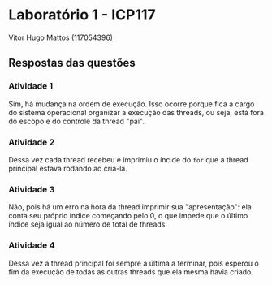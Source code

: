 # Laboratório 1 - ICP117
Vitor Hugo Mattos (117054396)

## Respostas das questões 

### Atividade 1
Sim, há mudança na ordem de execução. Isso ocorre porque fica a cargo do sistema operacional organizar a execução das threads, ou seja, está fora do escopo e do controle da thread "pai".

### Atividade 2
Dessa vez cada thread recebeu e imprimiu o íncide do `for` que a thread principal estava rodando ao criá-la.

### Atividade 3
Não, pois há um erro na hora da thread imprimir sua "apresentação": ela conta seu próprio índice começando pelo 0, o que impede que o último índice seja igual ao número de total de threads.

### Atividade 4
Dessa vez a thread principal foi sempre a última a terminar, pois esperou o fim da execução de todas as outras threads que ela mesma havia criado.
